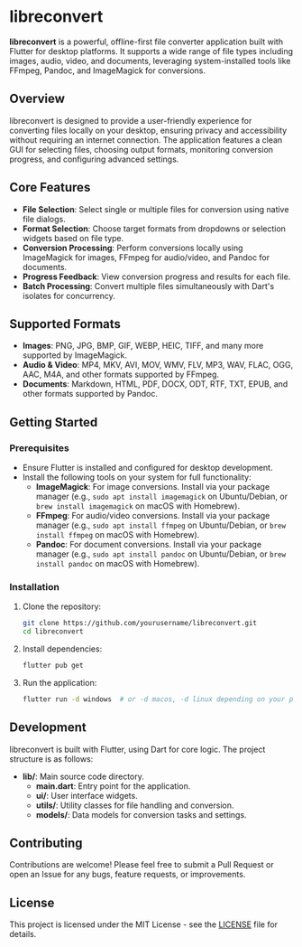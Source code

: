# libreconvert

**libreconvert** is a powerful, offline-first file converter application built with Flutter for desktop platforms. It supports a wide range of file types including images, audio, video, and documents, leveraging system-installed tools like FFmpeg, Pandoc, and ImageMagick for conversions.

## Overview

libreconvert is designed to provide a user-friendly experience for converting files locally on your desktop, ensuring privacy and accessibility without requiring an internet connection. The application features a clean GUI for selecting files, choosing output formats, monitoring conversion progress, and configuring advanced settings.

## Core Features

- **File Selection**: Select single or multiple files for conversion using native file dialogs.
- **Format Selection**: Choose target formats from dropdowns or selection widgets based on file type.
- **Conversion Processing**: Perform conversions locally using ImageMagick for images, FFmpeg for audio/video, and Pandoc for documents.
- **Progress Feedback**: View conversion progress and results for each file.
- **Batch Processing**: Convert multiple files simultaneously with Dart's isolates for concurrency.

## Supported Formats

- **Images**: PNG, JPG, BMP, GIF, WEBP, HEIC, TIFF, and many more supported by ImageMagick.
- **Audio & Video**: MP4, MKV, AVI, MOV, WMV, FLV, MP3, WAV, FLAC, OGG, AAC, M4A, and other formats supported by FFmpeg.
- **Documents**: Markdown, HTML, PDF, DOCX, ODT, RTF, TXT, EPUB, and other formats supported by Pandoc.

## Getting Started

### Prerequisites

- Ensure Flutter is installed and configured for desktop development.
- Install the following tools on your system for full functionality:
  - **ImageMagick**: For image conversions. Install via your package manager (e.g., `sudo apt install imagemagick` on Ubuntu/Debian, or `brew install imagemagick` on macOS with Homebrew).
  - **FFmpeg**: For audio/video conversions. Install via your package manager (e.g., `sudo apt install ffmpeg` on Ubuntu/Debian, or `brew install ffmpeg` on macOS with Homebrew).
  - **Pandoc**: For document conversions. Install via your package manager (e.g., `sudo apt install pandoc` on Ubuntu/Debian, or `brew install pandoc` on macOS with Homebrew).

### Installation

1. Clone the repository:

   ```bash
   git clone https://github.com/yourusername/libreconvert.git
   cd libreconvert
   ```

2. Install dependencies:

   ```bash
   flutter pub get
   ```

3. Run the application:

   ```bash
   flutter run -d windows  # or -d macos, -d linux depending on your platform
   ```

## Development

libreconvert is built with Flutter, using Dart for core logic. The project structure is as follows:

- **lib/**: Main source code directory.
  - **main.dart**: Entry point for the application.
  - **ui/**: User interface widgets.
  - **utils/**: Utility classes for file handling and conversion.
  - **models/**: Data models for conversion tasks and settings.

## Contributing

Contributions are welcome! Please feel free to submit a Pull Request or open an Issue for any bugs, feature requests, or improvements.

## License

This project is licensed under the MIT License - see the [LICENSE](LICENSE) file for details.
